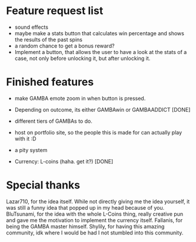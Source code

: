# Feature request list
 

- sound effects
- maybe make a stats button that calculates win percentage and shows the results of the past spins
- a random chance to get a bonus reward?
- Implement a button, that allows the user to have a look at the stats of a case, not only before unlocking it, but after unlocking it.


# Finished features
- make GAMBA emote zoom in when button is pressed.
- Depending on outcome, its either GAMBAwin or GAMBAADDICT [DONE]
- different tiers of GAMBAs to do.
- host on portfolio site, so the people this is made for can actually play with it :D
- a pity system 



- Currency: L-coins (haha. get it?) [DONE]  
# Special thanks
Lazar710, for the idea itself. While not directly giving me the idea yourself, it was still a funny idea that popped up in my head because of you.
BluTsunami, for the idea with the whole L-Coins thing, really creative pun and gave me the motivation to implement the currency itself.
Fallanis, for being the GAMBA master himself.
Shylily, for having this amazing community, idk where I would be had I not stumbled into this community.
